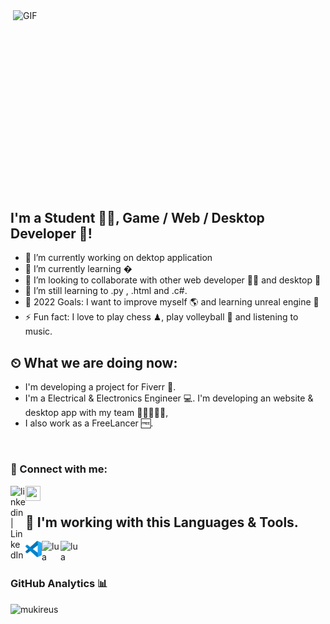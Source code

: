 <img align="right" alt="GIF" src="https://mir-s3-cdn-cf.behance.net/project_modules/disp/65626933112811.56a01870441f4.gif?raw=true" width="500" height="320" />

## I'm a Student 👨‍🎓, Game / Web / Desktop Developer 🚀!
- 🔭 I’m currently working on dektop application
- 🌱 I’m currently learning �
- 👯 I’m looking to collaborate with other web developer 👩‍💻 and desktop 🎨
- 🤔 I’m still learning to .py , .html and  .c#.
- 🥅 2022 Goals: I want to improve myself 🌎 and learning  unreal engine 🤖
- ⚡ Fun fact: I love to play chess ♟, play volleyball 🏀 and listening to music.


## ⏲ What we are doing now:
- I'm developing a project for Fiverr 📃.
- I'm a Electrical & Electronics Engineer 💻. I'm developing an website & desktop app with my team 👨🏼‍🤝‍👨🏻, 
- I also work as a FreeLancer 🆓.

<br />

### 📩 Connect with me:

[<img align="left" alt="linkedin | LinkedIn" width="24px" src="https://raw.githubusercontent.com/peterthehan/peterthehan/master/assets/linkedin.svg" />][linkedin]
[<img align="left" height="24" width="24" src="https://cdn.jsdelivr.net/npm/simple-icons@v4/icons/instagram.svg" />][instagram]

<br />


## 🚀 I'm working with this Languages & Tools.
[<img align="left" alt="Visual Studio Code" width="26px" src="https://raw.githubusercontent.com/github/explore/80688e429a7d4ef2fca1e82350fe8e3517d3494d/topics/visual-studio-code/visual-studio-code.png" />][vsCode]
[<img align="left" alt="lua" width="30px" src="https://iconape.com/wp-content/png_logo_vector/c.png" />][c#]
[<img align="left" alt="lua" width="30px" src="https://upload.wikimedia.org/wikipedia/commons/thumb/6/61/HTML5_logo_and_wordmark.svg/512px-HTML5_logo_and_wordmark.svg.png" />][html]


<br />
<br />

### GitHub Analytics 📊

  <img height="180em" align="left" src="https://github-readme-stats.vercel.app/api?username=auraxael&&show_icons=true&title_color=ffffff&icon_color=bb2acf&text_color=daf7dc&bg_color=151515" alt="mukireus"/>
</a>
<br />
<br />


[instagram]: https://www.instagram.com/iremnurcakiralp
[linkedin]: https://www.linkedin.com/in/iremnur-çakıralp-14b68a228/
[vsCode]: https://code.visualstudio.com/
[github]: https://github.com/auraxael
[python]: https://www.python.org/
[c#]: https://dotnet.microsoft.com/apps/aspnet/web-apps
[html]: https://upload.wikimedia.org/wikipedia/commons/thumb/6/61/HTML5_logo_and_wordmark.svg/512px-HTML5_logo_and_wordmark.svg.png

